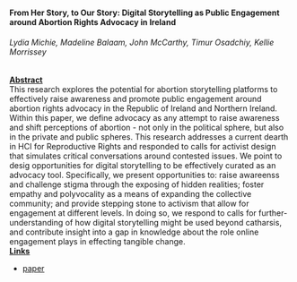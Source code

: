 #### From Her Story, to Our Story: Digital Storytelling as Public Engagement around Abortion Rights Advocacy in Ireland
###### Lydia Michie, Madeline Balaam, John McCarthy, Timur Osadchiy, Kellie Morrissey
<div class="container">
  <div class="col">
    <u><b>Abstract</b></u><br>
    This research explores the potential for abortion storytelling platforms to effectively raise awareness and promote public engagement around abortion rights advocacy in the Republic of Ireland and Northern Ireland. Within this paper, we define advocacy as any attempt to raise awareness and shift perceptions of abortion - not only in the political sphere, but also in the private and public spheres. This research addresses a current dearth in HCI for Reproductive Rights and responded to calls for activist design that simulates critical conversations around contested issues. We point to desig opportunities for digital storytelling to be effectively curated as an advocacy tool. Specifically, we present opportunities to: raise awareenss and challenge stigma through the exposing of hidden realities; foster empathy and polyvocality as a means of expanding the collective community; and provide stepping stone to activism that allow for engagement at different levels. In doing so, we respond to calls for further-understanding of how digital storytelling might be used beyond catharsis, and contribute insight into a gap in knowledge about the role online engagement plays in effecting tangible change.<br>
  </div>
  <div class="col">
    <u><b>Links</b></u><br>
    <ul>
      <li><a href="https://dl.acm.org/citation.cfm?id=3173931">paper</a></li>
    </ul><br>
  </div>
</div>

